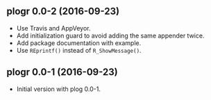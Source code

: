 ## plogr 0.0-2 (2016-09-23)

- Use Travis and AppVeyor.
- Add initialization guard to avoid adding the same appender twice.
- Add package documentation with example.
- Use `REprintf()` instead of `R_ShowMessage()`.


## plogr 0.0-1 (2016-09-23)

- Initial version with plog 0.0-1.

